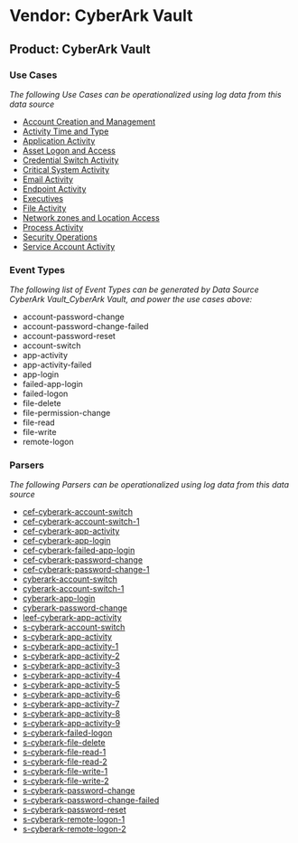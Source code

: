 Vendor: CyberArk Vault
======================
Product: CyberArk Vault
-----------------------

### Use Cases

_The following Use Cases can be operationalized using log data from this data source_

* [Account Creation and Management](usecase_account_creation_and_management.md)
* [Activity Time  and Type](usecase_activity_time__and_type.md)
* [Application Activity](usecase_application_activity.md)
* [Asset Logon and Access](usecase_asset_logon_and_access.md)
* [Credential Switch Activity](usecase_credential_switch_activity.md)
* [Critical System Activity](usecase_critical_system_activity.md)
* [Email Activity](usecase_email_activity.md)
* [Endpoint Activity](usecase_endpoint_activity.md)
* [Executives](usecase_executives.md)
* [File Activity](usecase_file_activity.md)
* [Network zones and Location Access](usecase_network_zones_and_location_access.md)
* [Process Activity](usecase_process_activity.md)
* [Security Operations](usecase_security_operations.md)
* [Service Account Activity](usecase_service_account_activity.md)


### Event Types

_The following list of Event Types can be generated by Data Source CyberArk Vault_CyberArk Vault, and power the use cases above:_

- account-password-change
- account-password-change-failed
- account-password-reset
- account-switch
- app-activity
- app-activity-failed
- app-login
- failed-app-login
- failed-logon
- file-delete
- file-permission-change
- file-read
- file-write
- remote-logon


### Parsers

_The following Parsers can be operationalized using log data from this data source_

* [cef-cyberark-account-switch](parserContent_cef-cyberark-account-switch.md)
* [cef-cyberark-account-switch-1](parserContent_cef-cyberark-account-switch-1.md)
* [cef-cyberark-app-activity](parserContent_cef-cyberark-app-activity.md)
* [cef-cyberark-app-login](parserContent_cef-cyberark-app-login.md)
* [cef-cyberark-failed-app-login](parserContent_cef-cyberark-failed-app-login.md)
* [cef-cyberark-password-change](parserContent_cef-cyberark-password-change.md)
* [cef-cyberark-password-change-1](parserContent_cef-cyberark-password-change-1.md)
* [cyberark-account-switch](parserContent_cyberark-account-switch.md)
* [cyberark-account-switch-1](parserContent_cyberark-account-switch-1.md)
* [cyberark-app-login](parserContent_cyberark-app-login.md)
* [cyberark-password-change](parserContent_cyberark-password-change.md)
* [leef-cyberark-app-activity](parserContent_leef-cyberark-app-activity.md)
* [s-cyberark-account-switch](parserContent_s-cyberark-account-switch.md)
* [s-cyberark-app-activity](parserContent_s-cyberark-app-activity.md)
* [s-cyberark-app-activity-1](parserContent_s-cyberark-app-activity-1.md)
* [s-cyberark-app-activity-2](parserContent_s-cyberark-app-activity-2.md)
* [s-cyberark-app-activity-3](parserContent_s-cyberark-app-activity-3.md)
* [s-cyberark-app-activity-4](parserContent_s-cyberark-app-activity-4.md)
* [s-cyberark-app-activity-5](parserContent_s-cyberark-app-activity-5.md)
* [s-cyberark-app-activity-6](parserContent_s-cyberark-app-activity-6.md)
* [s-cyberark-app-activity-7](parserContent_s-cyberark-app-activity-7.md)
* [s-cyberark-app-activity-8](parserContent_s-cyberark-app-activity-8.md)
* [s-cyberark-app-activity-9](parserContent_s-cyberark-app-activity-9.md)
* [s-cyberark-failed-logon](parserContent_s-cyberark-failed-logon.md)
* [s-cyberark-file-delete](parserContent_s-cyberark-file-delete.md)
* [s-cyberark-file-read-1](parserContent_s-cyberark-file-read-1.md)
* [s-cyberark-file-read-2](parserContent_s-cyberark-file-read-2.md)
* [s-cyberark-file-write-1](parserContent_s-cyberark-file-write-1.md)
* [s-cyberark-file-write-2](parserContent_s-cyberark-file-write-2.md)
* [s-cyberark-password-change](parserContent_s-cyberark-password-change.md)
* [s-cyberark-password-change-failed](parserContent_s-cyberark-password-change-failed.md)
* [s-cyberark-password-reset](parserContent_s-cyberark-password-reset.md)
* [s-cyberark-remote-logon-1](parserContent_s-cyberark-remote-logon-1.md)
* [s-cyberark-remote-logon-2](parserContent_s-cyberark-remote-logon-2.md)

